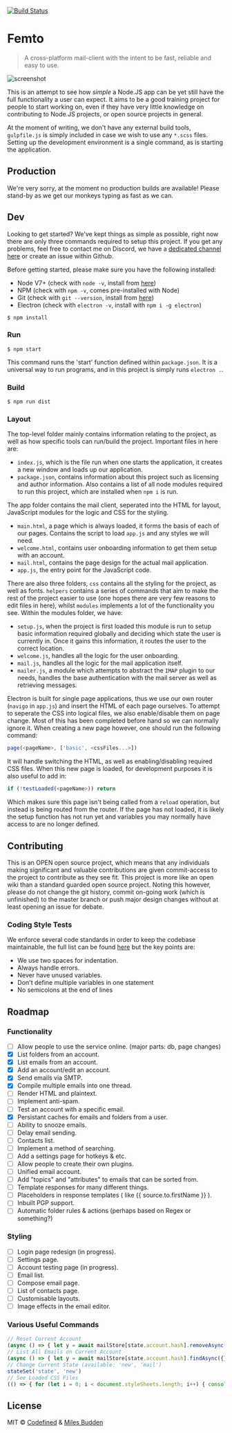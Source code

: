 [![Build Status](https://travis-ci.org/femto-email/client.svg?branch=master)](https://travis-ci.org/femto-email/client)
# Femto

> A cross-platform mail-client with the intent to be fast, reliable and easy to use.

![screenshot](http://i.imgur.com/yRfJUXE.png)

This is an attempt to see how *simple* a Node.JS app can be yet still have the full functionality a user can expect.  It aims to be a good training project for people to start working on, even if they have very little knowledge on contributing to Node.JS projects, or open source projects in general.

At the moment of writing, we don't have any external build tools, `gulpfile.js` is simply included in case we wish to use any `*.scss` files.  Setting up the development environment is a single command, as is starting the application.  

## Production

We're very sorry, at the moment no production builds are available!  Please stand-by as we get our monkeys typing as fast as we can.

## Dev

Looking to get started?  We've kept things as simple as possible, right now there are only three commands required to setup this project.  If you get any problems, feel free to contact me on Discord, we have a [dedicated channel here](https://discord.gg/dnbQx6X) or create an issue within Github.

Before getting started, please make sure you have the following installed:

 - Node V7+ (check with `node -v`, install from [here](https://nodejs.org/en/download/))
 - NPM (check with `npm -v`, comes pre-installed with Node)
 - Git (check with `git --version`, install from [here](https://git-scm.com/book/en/v2/Getting-Started-Installing-Git))
 - Electron (check with `electron -v`, install with `npm i -g electron`)

```
$ npm install
```

### Run

```
$ npm start
```

This command runs the 'start' function defined within `package.json`.  It is a universal way to run programs, and in this project is simply runs `electron .`.

### Build

```
$ npm run dist
```

### Layout

The top-level folder mainly contains information relating to the project, as well as how specific tools can run/build the project.  Important files in here are:

 - `index.js`, which is the file run when one starts the application, it creates a new window and loads up our application.  
 - `package.json`, contains information about this project such as licensing and author information.  Also contains a list of all node modules required to run this project, which are installed when `npm i` is run.

The app folder contains the mail client, seperated into the HTML for layout, JavaScript modules for the logic and CSS for the styling.  

 - `main.html`, a page which is always loaded, it forms the basis of each of our pages.  Contains the script to load `app.js` and any styles we will need.
 - `welcome.html`, contains user onboarding information to get them setup with an account.
 - `mail.html`, contains the page design for the actual mail application.
 - `app.js`, the entry point for the JavaScript code.

There are also three folders, `css` contains all the styling for the project, as well as fonts.  `helpers` contains a series of commands that aim to make the rest of the project easier to use (one hopes there are very few reasons to edit files in here), whilst `modules` implements a lot of the functionality you see.  Within the modules folder, we have:

 - `setup.js`, when the project is first loaded this module is run to setup basic information required globally and deciding which state the user is currently in.  Once it gains this information, it routes the user to the correct location.
 - `welcome.js`, handles all the logic for the user onboarding.
 - `mail.js`, handles all the logic for the mail application itself.
 - `mailer.js`, a module which attempts to abstract the `IMAP` plugin to our needs, handles the base authentication with the mail server as well as retrieving messages.

Electron is built for single page applications, thus we use our own router (`navigo` in `app.js`) and insert the HTML of each page ourselves.  To attempt to seperate the CSS into logical files, we also enable/disable them on page change.  Most of this has been completed before hand so we can normally ignore it.  When creating a new page however, one should run the following command:

```javascript
page(<pageName>, ['basic', <cssFiles...>])
```

It will handle switching the HTML, as well as enabling/disabling required CSS files.  When this new page is loaded, for development purposes it is also useful to add in:

```javascript
if (!testLoaded(<pageName>)) return
```

Which makes sure this page isn't being called from a `reload` operation, but instead is being routed from the router.  If the page has not loaded, it is likely the setup function has not run yet and variables you may normally have access to are no longer defined.

## Contributing

This is an OPEN open source project, which means that any individuals making significant and valuable contributions are given commit-access to the project to contribute as they see fit. This project is more like an open wiki than a standard guarded open source project.  Noting this however, please do not change the git history, commit on-going work (which is unfinished) to the master branch or push major design changes without at least opening an issue for debate.

### Coding Style Tests

We enforce several code standards in order to keep the codebase maintainable, the full list can be found [here](http://standardjs.com/rules.html) but the key points are:

- We use two spaces for indentation.
- Always handle errors.
- Never have unused variables.
- Don't define multiple variables in one statement
- No semicolons at the end of lines

## Roadmap

### Functionality

- [ ] Allow people to use the service online. (major parts: db, page changes)
- [x] List folders from an account.
- [x] List emails from an account.
- [x] Add an account/edit an account.
- [x] Send emails via SMTP.
- [x] Compile multiple emails into one thread.
- [ ] Render HTML and plaintext.
- [ ] Implement anti-spam.
- [ ] Test an account with a specific email.
- [x] Persistant caches for emails and folders from a user.
- [ ] Ability to snooze emails.
- [ ] Delay email sending.
- [ ] Contacts list.
- [ ] Implement a method of searching.
- [ ] Add a settings page for hotkeys & etc.
- [ ] Allow people to create their own plugins.
- [ ] Unified email account.
- [ ] Add "topics" and "attributes" to emails that can be sorted from.
- [ ] Template responses for many different things.
- [ ] Placeholders in response templates ( like {{ source.to.firstName }} ).
- [ ] Inbuilt PGP support.
- [ ] Automatic folder rules & actions (perhaps based on Regex or something?)

### Styling
- [ ] Login page redesign (in progress).
- [ ] Settings page.
- [ ] Account testing page (in progress).
- [ ] Email list.
- [ ] Compose email page.
- [ ] List of contacts page.
- [ ] Customisable layouts.
- [ ] Image effects in the email editor. 

### Various Useful Commands

```javascript
// Reset Current Account
(async () => { let y = await mailStore[state.account.hash].removeAsync({}, { multi: true }); console.log(y); stateSet('state', 'new'); location.reload(); })()
// List All Emails on Current Account
(async () => { let y = await mailStore[state.account.hash].findAsync({}, {}); console.log(y); })()
// Change Current State (available: 'new', 'mail')
stateSet('state', 'new')
// See Loaded CSS Files
(() => { for (let i = 0; i < document.styleSheets.length; i++) { console.log(document.styleSheets[i].ownerNode.getAttribute('data-name') + ": " + (document.styleSheets[i].disabled ? 'disabled' : 'enabled')) }})()
```

## License

MIT © [Codefined](http://github.com/popey456963) & [Miles Budden](http://github.com/pbexe)
